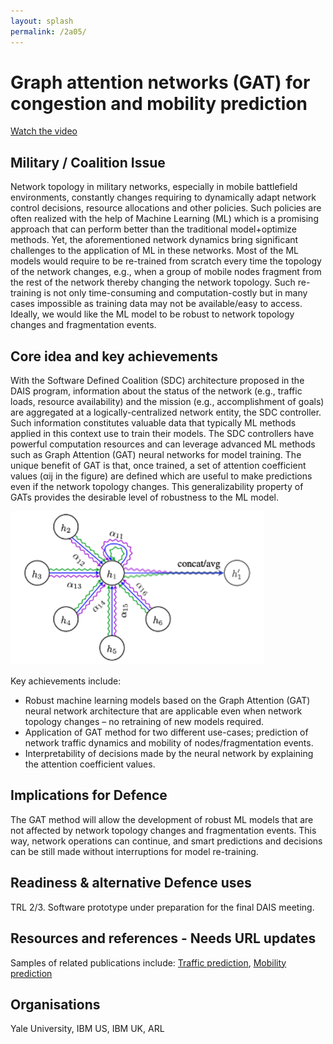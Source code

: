 ```yaml
---
layout: splash
permalink: /2a05/
---
```


# Graph attention networks (GAT) for congestion and mobility prediction

[Watch the video](https://ibm.box.com/s/up73z522e60jmg3x0o4ytqsv1gxgy82k)

## Military / Coalition Issue

Network topology in military networks, especially in mobile battlefield environments, constantly changes requiring to dynamically adapt network control decisions, resource allocations and other policies. Such policies are often realized with the help of Machine Learning (ML) which is a promising approach that can perform better than the traditional model+optimize methods. Yet, the aforementioned network dynamics bring significant challenges to the application of ML in these networks. Most of the ML models would require to be re-trained from scratch every time the topology of the network changes, e.g., when a group of mobile nodes fragment from the rest of the network thereby changing the network topology. Such re-training is not only time-consuming and computation-costly but in many cases impossible as training data may not be available/easy to access. Ideally, we would like the ML model to be robust to network topology changes and fragmentation events. 

## Core idea and key achievements

With the Software Defined Coalition (SDC) architecture proposed in the DAIS program, information about the status of the network (e.g., traffic loads, resource availability) and the mission (e.g., accomplishment of goals) are aggregated at a logically-centralized network entity, the SDC controller. Such information constitutes valuable data that typically ML methods applied in this context use to train their models. The SDC controllers have powerful computation resources and can leverage advanced ML methods such as Graph Attention (GAT) neural networks for model training. The unique benefit of GAT is that, once trained, a set of attention coefficient values (αij in the figure) are defined which are useful to make predictions even if the network topology changes. This generalizability property of GATs provides the desirable level of robustness to the ML model. 

  ![image info](/dais/achievements/images/2a05-figure1.png)

Key achievements include: 
- Robust machine learning models based on the Graph Attention (GAT) neural network architecture that are applicable even when network topology changes – no retraining of new models required. 
- Application of GAT method for two different use-cases; prediction of network traffic dynamics and mobility of nodes/fragmentation events.
-	Interpretability of decisions made by the neural network by explaining the attention coefficient values. 


## Implications for Defence

The GAT method will allow the development of robust ML models that are not affected by network topology changes and fragmentation events. This way, network operations can continue, and smart predictions and decisions can be still made without interruptions for model re-training. 

## Readiness & alternative Defence uses

TRL 2/3. Software prototype under preparation for the final DAIS meeting. 

## Resources and references - Needs URL updates

Samples of related publications include: [Traffic prediction]( ), [Mobility prediction]( )

## Organisations

Yale University, IBM US, IBM UK, ARL
